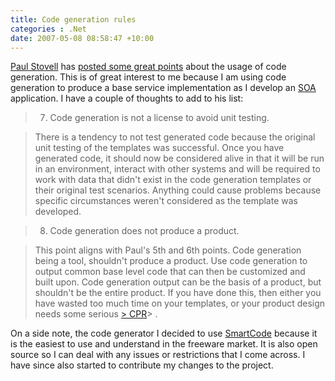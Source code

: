 ```yaml
---
title: Code generation rules
categories : .Net
date: 2007-05-08 08:58:47 +10:00
---
```


[Paul Stovell][0] has [posted some great points][1] about the usage of code generation. This is of great interest to me because I am using code generation to produce a base service implementation as I develop an [SOA][2] application. I have a couple of thoughts to add to his list:

> 7. Code generation is not a license to avoid unit testing.

> There is a tendency to not test generated code because the original unit testing of the templates was successful. Once you have generated code, it should now be considered alive in that it will be run in an environment, interact with other systems and will be required to work with data that didn't exist in the code generation templates or their original test scenarios. Anything could cause problems because specific circumstances weren't considered as the template was developed.

> 8. Code generation does not produce a product.

> This point aligns with Paul's 5th and 6th points. Code generation being a tool, shouldn't produce a product. Use code generation to output common base level code that can then be customized and built upon. Code generation output can be the basis of a product, but shouldn't be the entire product. If you have done this, then either you have wasted too much time on your templates, or your product design needs some serious [> CPR][3]> .

On a side note, the code generator I decided to use [SmartCode][4] because it is the easiest to use and understand in the freeware market. It is also open source so I can deal with any issues or restrictions that I come across. I have since also started to contribute my changes to the project.

[0]: http://www.paulstovell.net/blog
[1]: http://www.paulstovell.net/blog/index.php/six-things-to-watch-out-for-in-code-generators/
[2]: http://en.wikipedia.org/wiki/Service-oriented_architecture
[3]: http://en.wikipedia.org/wiki/Cpr
[4]: http://www.codeplex.com/smartcode
